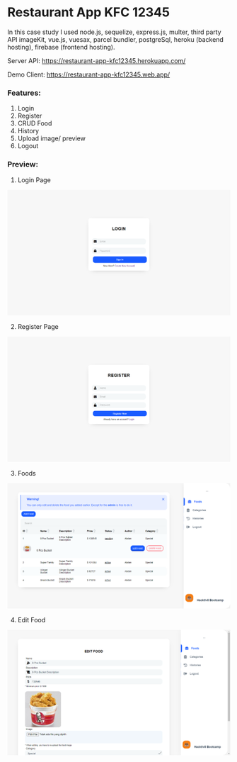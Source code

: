 # Restaurant App KFC 12345
In this case study I used node.js, sequelize, express.js, multer, third party API imageKit, vue.js, vuesax, parcel bundler, postgreSql, heroku (backend hosting), firebase (frontend hosting).

Server API: https://restaurant-app-kfc12345.herokuapp.com/

Demo Client: https://restaurant-app-kfc12345.web.app/

### Features:
1. Login
2. Register
3. CRUD Food
4. History
5. Upload image/ preview
6. Logout

### Preview:
1. Login Page

![My image](https://github.com/abdanzamzam/Restaurant-App-KFC-12345/blob/main/Preview/Screenshot%201.png)

2. Register Page

![My image](https://github.com/abdanzamzam/Restaurant-App-KFC-12345/blob/main/Preview/Screenshot%204.png)

3. Foods

![My image](https://github.com/abdanzamzam/Restaurant-App-KFC-12345/blob/main/Preview/Screenshot%203.png)

4. Edit Food

![My image](https://github.com/abdanzamzam/Restaurant-App-KFC-12345/blob/main/Preview/Screenshot%202.png)
